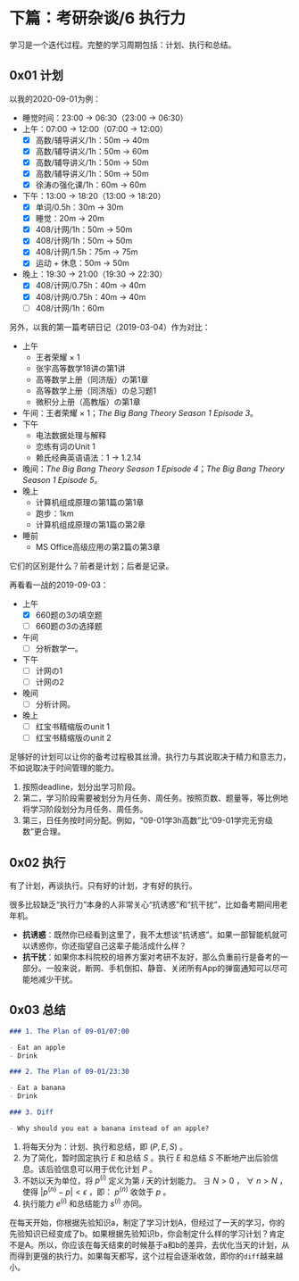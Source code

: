 # 下篇：考研杂谈/6 执行力

学习是一个迭代过程。完整的学习周期包括：计划、执行和总结。

## 0x01 计划

以我的2020-09-01为例：

- 睡觉时间：23:00 → 06:30（23:00 → 06:30）
- 上午：07:00 → 12:00（07:00 → 12:00）
  - [x] 高数/辅导讲义/1h：50m → 40m
  - [x] 高数/辅导讲义/1h：50m → 60m
  - [x] 高数/辅导讲义/1h：50m → 50m
  - [x] 高数/辅导讲义/1h：50m → 50m
  - [x] 徐涛の强化课/1h：60m → 60m
- 下午：13:00 → 18:20（13:00 → 18:20）
  - [x] 单词/0.5h：30m → 30m
  - [x] 睡觉：20m → 20m
  - [x] 408/计网/1h：50m → 50m
  - [x] 408/计网/1h：50m → 50m
  - [x] 408/计网/1.5h：75m → 75m
  - [x] 运动 + 休息：50m → 50m
- 晚上：19:30 → 21:00（19:30 → 22:30）
  - [x] 408/计网/0.75h：40m → 40m
  - [x] 408/计网/0.75h：40m → 40m
  - [ ] 408/计网/1h：60m

另外，以我的第一篇考研日记（2019-03-04）作为对比：

- 上午
  - 王者荣耀 × 1
  - 张宇高等数学18讲の第1讲
  - 高等数学上册（同济版）の第1章
  - 高等数学上册（同济版）の总习题1
  - 微积分上册（高教版）の第1章
- 午间：王者荣耀 × 1；*The Big Bang Theory Season 1 Episode 3*。
- 下午
  - 电法数据处理与解释
  - 恋练有词のUnit 1
  - 赖氏经典英语语法：1 → 1.2.14
- 晚间：*The Big Bang Theory Season 1 Episode 4*；*The Big Bang Theory Season 1 Episode 5*。
- 晚上
  - 计算机组成原理の第1篇の第1章
  - 跑步：1km
  - 计算机组成原理の第1篇の第2章
- 睡前
  - MS Office高级应用の第2篇の第3章

它们的区别是什么？前者是计划；后者是记录。

再看看一战的2019-09-03：

- 上午
  - [x] 660题の3の填空题
  - [ ] 660题の3の选择题
- 午间
  - [ ] 分析数学一。
- 下午
  - [ ] 计网の1
  - [ ] 计网の2
- 晚间
  - [ ] 分析计网。
- 晚上
  - [ ] 红宝书精缩版のunit 1
  - [ ] 红宝书精缩版のunit 2

足够好的计划可以让你的备考过程极其丝滑。执行力与其说取决于精力和意志力，不如说取决于时间管理的能力。

1. 按照deadline，划分出学习阶段。
2. 第二，学习阶段需要被划分为月任务、周任务。按照页数、题量等，等比例地将学习阶段划分为月任务、周任务。
3. 第三，日任务按时间分配。例如，“09-01学3h高数”比“09-01学完无穷级数”更合理。

## 0x02 执行

有了计划，再谈执行。只有好的计划，才有好的执行。

很多比较缺乏“执行力”本身的人非常关心“抗诱惑”和“抗干扰”，比如备考期间用老年机。

- **抗诱惑**：既然你已经看到这里了，我不太想谈“抗诱惑”。如果一部智能机就可以诱惑你，你还指望自己这辈子能活成什么样？
- **抗干扰**：如果你本科院校的培养方案对考研不友好，那么负重前行是备考的一部分。一般来说，断网、手机倒扣、静音、关闭所有App的弹窗通知可以尽可能地减少干扰。

<!--

> 增补：王道单科书相配套的学习模式是错题本；真题相配套的学习模式是总结。一些通用的学习模式和学习理念，我将在考研杂谈篇中详述。

> 增补：除了学习材料，信息素养还包括对学习材料的吸收能力。例如，A信息素养比较高，学2个月徐涛的考研政治强化课融会贯通；B信息素养比较低，看了3遍考研政治强化课还是看不懂。我会在《下篇：考研杂谈/6 执行力》中稍作补充。

- 错题本学习模式：
- 总结学习模式：
- 基于全局视野的主要矛盾和增长点：

### 1. 效率

比如，A信息素养比较高，学2个月徐涛的考研政治强化课融会贯通；B信息素养比较低，看了3遍视频还是看不懂。

这是一个**怎么学**的问题。如果A听徐涛的强化课越听越来劲，发现哲学好牛逼、政治经济学好有趣，那么A的学习效率肯定高；如果B嘎嘎写笔记，生怕错过了任何一句话，学习效率自然低。因此，“怎么学”的重要程度不比“学什么”低。在“上篇：初试方法论”，我已经把“怎么学”写得非常详细了。你需要对比、调整，DIY一下自己“怎么学”。如果想要从本质上提高效率，你需要将“怎么学”的逻辑捋顺。举一个例子，假如你照抄我的考研政治方法论：

- **其它模拟卷**：只刷选择题，刷一遍就好。错了的单选可以稍微背一背，多选就算了。
- **肖8**：只刷选择题，反复刷，刷到“**一分钟可以做完一套，而且满分**”为止。
- **肖4**：选择题反复刷，刷到“一分钟可以做完一套，而且满分”为止；综合题按照陆寓丰技巧班的套路整理肖4，**背熟前2套，看熟后2套**。

**具体的学习方法**：刷题，对答案，既要知道对的选项为什么对，也要知道错的选项为什么错（肖8肖4）。

**理想的学习效果**：一分钟可以做完一套肖8肖4，而且满分。

上下篇的分析正是支撑此方法论的理论基础。

举一个反例，某位考研名师或某篇考研经验贴让你把2005年-2022年的真题刷3遍。这毫无道理可言。不能因为真题重要，就直接怼上去。正如我在考研英语中所说，背新东方的考研词汇乱序版可以，但用欧路词典背单词效率更高。与其2005年-2022年的真题刷3遍，不如2016年-2022年的真题刷5遍。它的理论基础是：考研英语的出题风格很像，越近的年份越像，而且近三年真题的词汇覆盖率已经很高了。

如果大家“怎么学”是一样的，或者你的学习方式已经没有太多的提升空间了，影响效率的因素就变成了“劳逸结合的学习习惯、适量运动、不需要抗诱惑且基于抗干扰的执行环境、心态”等。像劳逸结合的学习习惯，这种“不紧绷”的细节体现在很多方面，比如1.25-1.5倍的弹性、过滤收益特别小的学习任务、善用学习曲线的特点、基于总结的迭代。

### 2. 生产力

最后，我们再谈谈生产力。生产力指的是生产力工具。关于生产力工具，我只谈一点，“不要搞形式主义”。只要你把“上篇：初试方法论”落到实处，按照“下篇：考研杂谈”加深对考研这件事情本身的理解，我觉得你的执行力以及生产力绝对足够了。

-->

## 0x03 总结

```Markdown
### 1. The Plan of 09-01/07:00

- Eat an apple
- Drink

### 2. The Plan of 09-01/23:30

- Eat a banana
- Drink

### 3. Diff

- Why should you eat a banana instead of an apple?
```

1. 将每天分为：计划、执行和总结，即 $\left( P, E, S \right)$ 。
2. 为了简化，暂时固定执行 $E$ 和总结 $S$ 。执行 $E$ 和总结 $S$ 不断地产出后验信息。该后验信息可以用于优化计划 $P$ 。
3. 不妨以天为单位，将 $p^{(i)}$ 定义为第 $i$ 天的计划能力。 $\exists\ N > 0$ ， $\forall\ n > N$ ，使得 $\left| p^{(n)} - p \right| < \epsilon$ ，即： $p^{(n)}$ 收敛于 $p$ 。
4. 执行能力 $e^{(i)}$ 和总结能力 $s^{(i)}$ 亦同。

在每天开始，你根据先验知识a，制定了学习计划A，但经过了一天的学习，你的先验知识已经变成了b。如果根据先验知识b，你会制定什么样的学习计划？肯定不是A。所以，你应该在每天结束的时候基于a和b的差异，去优化当天的计划，从而得到更强的执行力。如果每天都写，这个过程会逐渐收敛，即你的`diff`越来越小。
